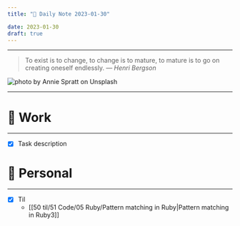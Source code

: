 ```yaml
---
title: "🌱 Daily Note 2023-01-30"

date: 2023-01-30
draft: true
---
```



---

> To exist is to change, to change is to mature, to mature is to go on creating oneself endlessly.
> — <cite>Henri Bergson</cite>

![photo by Annie Spratt on Unsplash](https://images.unsplash.com/photo-1528358283847-413dc1b896a0?crop=entropy&cs=tinysrgb&fm=jpg&ixid=MnwzNjM5Nzd8MHwxfHJhbmRvbXx8fHx8fHx8fDE2NzUwNzE5MzI&ixlib=rb-4.0.3&q=80&w=500&h=500)

---


# 💼 Work
---
- [x] Task description


# 🌱 Personal
---
- [x] Til
	-  [[50 til/51 Code/05 Ruby/Pattern matching in Ruby|Pattern matching in Ruby3]] 
